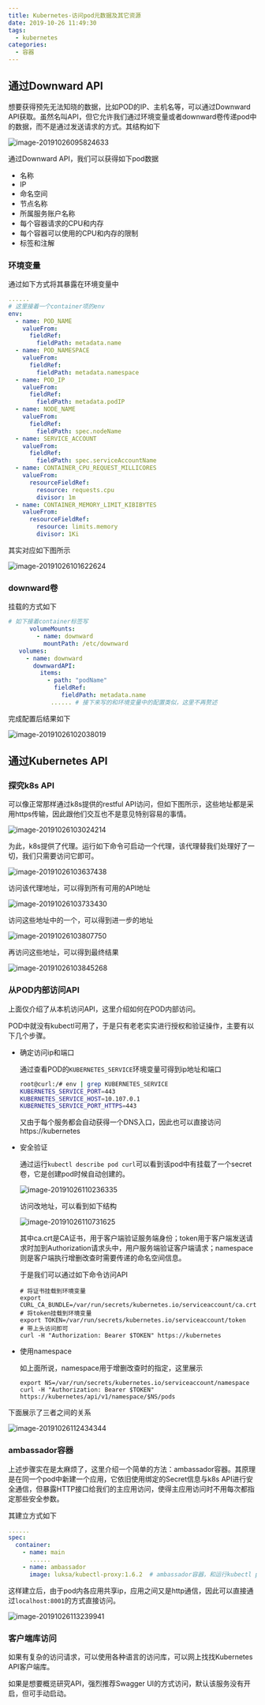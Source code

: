 ```yaml
---
title: Kubernetes-访问pod元数据及其它资源
date: 2019-10-26 11:49:30
tags:
  - kubernetes
categories:
  - 容器
---
```

## 通过Downward API

想要获得预先无法知晓的数据，比如POD的IP、主机名等，可以通过Downward API获取。虽然名叫API，但它允许我们通过环境变量或者downward卷传递pod中的数据，而不是通过发送请求的方式。其结构如下

![image-20191026095824633](image-20191026095824633.png)

通过Downward API，我们可以获得如下pod数据

- 名称
- IP
- 命名空间
- 节点名称
- 所属服务账户名称
- 每个容器请求的CPU和内存
- 每个容器可以使用的CPU和内存的限制
- 标签和注解

### 环境变量

通过如下方式将其暴露在环境变量中

```yaml
......
# 这里接着一个container项的env
env:
  - name: POD_NAME
    valueFrom:
      fieldRef:
        fieldPath: metadata.name
  - name: POD_NAMESPACE
    valueFrom:
      fieldRef:
        fieldPath: metadata.namespace
  - name: POD_IP
    valueFrom:
      fieldRef:
        fieldPath: metadata.podIP
  - name: NODE_NAME
    valueFrom:
      fieldRef:
        fieldPath: spec.nodeName
  - name: SERVICE_ACCOUNT
    valueFrom:
      fieldRef:
        fieldPath: spec.serviceAccountName
  - name: CONTAINER_CPU_REQUEST_MILLICORES
    valueFrom:
      resourceFieldRef:
        resource: requests.cpu
        divisor: 1m
  - name: CONTAINER_MEMORY_LIMIT_KIBIBYTES
    valueFrom:
      resourceFieldRef:
        resource: limits.memory
        divisor: 1Ki
```

其实对应如下图所示

![image-20191026101622624](image-20191026101622624.png)

### downward卷

挂载的方式如下

```yaml
# 如下接着container标签写
      volumeMounts:
        - name: downward
          mountPath: /etc/downward
   volumes:
     - name: downward
       downwardAPI:
         items:
           - path: "podName"
             fieldRef:
               fieldPath: metadata.name
            ...... # 接下来写的和环境变量中的配置类似，这里不再赘述
```

完成配置后结果如下

![image-20191026102038019](image-20191026102038019.png)

## 通过Kubernetes API

### 探究k8s API

可以像正常那样通过k8s提供的restful API访问，但如下图所示，这些地址都是采用https传输，因此跟他们交互也不是意见特别容易的事情。

![image-20191026103024214](image-20191026103024214.png)

为此，k8s提供了代理。运行如下命令可启动一个代理，该代理替我们处理好了一切，我们只需要访问它即可。

![image-20191026103637438](image-20191026103637438.png)

访问该代理地址，可以得到所有可用的API地址

![image-20191026103733430](image-20191026103733430.png)

访问这些地址中的一个，可以得到进一步的地址

![image-20191026103807750](image-20191026103807750.png)

再访问这些地址，可以得到最终结果

![image-20191026103845268](image-20191026103845268.png)

### 从POD内部访问API

上面仅介绍了从本机访问API，这里介绍如何在POD内部访问。

POD中就没有kubectl可用了，于是只有老老实实进行授权和验证操作，主要有以下几个步骤。

- 确定访问ip和端口

  通过查看POD的`KUBERNETES_SERVICE`环境变量可得到ip地址和端口

  ```bash
  root@curl:/# env | grep KUBERNETES_SERVICE
  KUBERNETES_SERVICE_PORT=443
  KUBERNETES_SERVICE_HOST=10.107.0.1
  KUBERNETES_SERVICE_PORT_HTTPS=443
  ```

  又由于每个服务都会自动获得一个DNS入口，因此也可以直接访问https://kubernetes

- 安全验证

  通过运行`kubectl describe pod curl`可以看到该pod中有挂载了一个secret卷，它是创建pod时候自动创建的。

  ![image-20191026110236335](image-20191026110236335.png)

  访问改地址，可以看到如下结构

  ![image-20191026110731625](image-20191026110731625.png)

  其中ca.crt是CA证书，用于客户端验证服务端身份；token用于客户端发送请求时加到Authorization请求头中，用户服务端验证客户端请求；namespace则是客户端执行增删改查时需要传递的命名空间信息。

  于是我们可以通过如下命令访问API

  ```shell
  # 将证书挂载到环境变量
  export CURL_CA_BUNDLE=/var/run/secrets/kubernetes.io/serviceaccount/ca.crt
  # 将token挂载到环境变量
  export TOKEN=/var/run/secrets/kubernetes.io/serviceaccount/token
  # 带上头访问即可
  curl -H "Authorization: Bearer $TOKEN" https://kubernetes
  ```

- 使用namespace

  如上面所说，namespace用于增删改查时的指定，这里展示

  ```shell
  export NS=/var/run/secrets/kubernetes.io/serviceaccount/namespace
  curl -H "Authorization: Bearer $TOKEN" https://kubernetes/api/v1/namespace/$NS/pods
  ```

下面展示了三者之间的关系

![image-20191026112434344](image-20191026112434344.png)

### ambassador容器

上述步骤实在是太麻烦了，这里介绍一个简单的方法：ambassador容器。其原理是在同一个pod中新建一个应用，它依旧使用绑定的Secret信息与k8s API进行安全通信，但暴露HTTP接口给我们的主应用访问，使得主应用访问时不用每次都指定那些安全参数。

其建立方式如下

```yaml
......
spec:
  container:
    - name: main
      ......
    - name: ambassador
      image: luksa/kubectl-proxy:1.6.2  # ambassador容器，和运行kubectl proxy命令一样的效果。
```

这样建立后，由于pod内各应用共享ip，应用之间又是http通信，因此可以直接通过`localhost:8001`的方式直接访问。

![image-20191026113239941](image-20191026113239941.png)

### 客户端库访问

如果有复杂的访问请求，可以使用各种语言的访问库，可以网上找找Kubernetes API客户端库。

如果是想要概览研究API，强烈推荐Swagger UI的方式访问，默认该服务没有开启，但可手动启动。